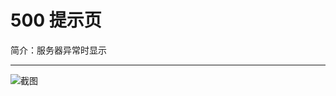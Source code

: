 # 500 提示页

简介：服务器异常时显示

---

![截图](https://531431988.github.io/vue-component-library/components/error-500/thumbnail.png)
